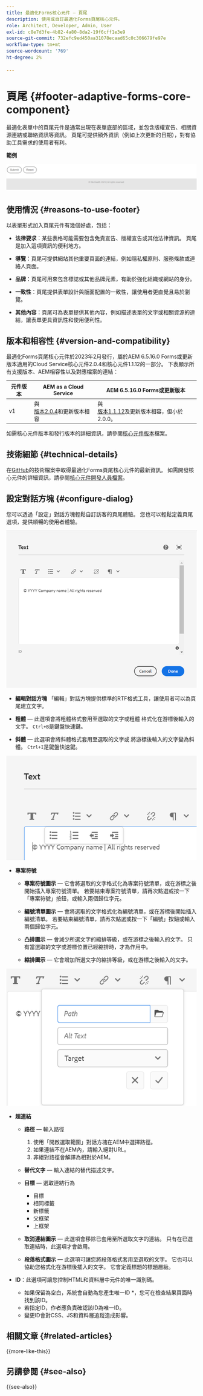 ```yaml
---
title: 最適化Forms核心元件 — 頁尾
description: 使用或自訂最適化Forms頁尾核心元件。
role: Architect, Developer, Admin, User
exl-id: c8e7d3fe-4b82-4a80-8da2-19f6cff1e3e9
source-git-commit: 732efc9ed450aa31078ecaad65c0c306679fe97e
workflow-type: tm+mt
source-wordcount: '769'
ht-degree: 2%

---
```


# 頁尾 {#footer-adaptive-forms-core-component}

最適化表單中的頁尾元件是通常出現在表單底部的區域，並包含版權宣告、相關資源連結或聯絡資訊等資訊。 頁尾可提供額外資訊（例如上次更新的日期），對有協助工具需求的使用者有利。

**範例**

![範例](/help/adaptive-forms/assets/footer.png)

## 使用情況 {#reasons-to-use-footer}

以表單形式加入頁尾元件有幾個好處，包括：

- **法律要求**：某些表格可能需要包含免責宣告、版權宣告或其他法律資訊。 頁尾是加入這項資訊的便利地方。

- **導覽**：頁尾可提供網站其他重要頁面的連結，例如隱私權原則、服務條款或連絡人頁面。

- **品牌**：頁尾可用來包含標誌或其他品牌元素，有助於強化組織或網站的身分。

- **一致性**：頁尾提供表單設計與版面配置的一致性，讓使用者更直覺且易於瀏覽。

- **其他內容**：頁尾可為表單提供其他內容，例如描述表單的文字或相關資源的連結，讓表單更具資訊性和使用便利性。

## 版本和相容性 {#version-and-compatibility}

最適化Forms頁尾核心元件於2023年2月發行，屬於AEM 6.5.16.0 Forms或更新版本適用的Cloud Service核心元件2.0.4和核心元件1.1.12的一部分。 下表顯示所有支援版本、AEM相容性以及對應檔案的連結：

| 元件版本 | AEM as a Cloud Service  | AEM 6.5.16.0 Forms或更新版本 |
|---|---|---|
| v1 | 與<br>[版本2.0.4](/help/adaptive-forms/version.md)和更新版本相容 | 與<br>[版本1.1.12](/help/adaptive-forms/version.md)及更新版本相容，但小於2.0.0。 |

如需核心元件版本和發行版本的詳細資訊，請參閱[核心元件版本](/help/adaptive-forms/version.md)檔案。

<!-- ## Sample Component Output {#sample-component-output}

To experience the Accordion Component as well as see examples of its configuration options as well as HTML and JSON output, visit the [Component Library](https://adobe.com/go/aem_cmp_library_accordion_tw). -->

## 技術細節 {#technical-details}

在[GitHub](https://github.com/adobe/aem-core-forms-components/tree/master/ui.af.apps/src/main/content/jcr_root/apps/core/fd/components/form/footer/v1/footer)的技術檔案中取得最適化Forms頁尾核心元件的最新資訊。 如需開發核心元件的詳細資訊，請參閱[核心元件開發人員檔案](/help/developing/overview.md)。


## 設定對話方塊 {#configure-dialog}

您可以透過「設定」對話方塊輕鬆自訂訪客的頁尾體驗。 您也可以輕鬆定義頁尾選項，提供順暢的使用者體驗。

![屬性標籤](/help/adaptive-forms/assets/footer_propertiestab.png)

- **編輯對話方塊**
「編輯」對話方塊提供標準的RTF格式工具，讓使用者可以為頁尾建立文字。

- **粗體** — 此選項會將粗體格式套用至選取的文字或粗體   格式化在游標後輸入的文字。 `Ctrl+B`是鍵盤快速鍵。

- **斜體** — 此選項會將斜體格式套用至選取的文字或   將游標後輸入的文字變為斜體。 `Ctrl+I`是鍵盤快速鍵。

![專案符號選項](/help/adaptive-forms/assets/footer_bullet.png)


- **專案符號**

   - **專案符號圖示** — 它會將選取的文字格式化為專案符號清單，或在游標之後開始插入專案符號清單。 若要結束專案符號清單，請再次點選或按一下「專案符號」按鈕，或輸入兩個歸位字元。

   - **編號清單圖示** — 會將選取的文字格式化為編號清單，或在游標後開始插入編號清單。 若要結束編號清單，請再次點選或按一下「編號」按鈕或輸入兩個歸位字元。

   - **凸排圖示** — 會減少所選文字的縮排等級，或在游標之後輸入的文字。 只有當選取的文字或游標位置已經縮排時，才為作用中。

   - **縮排圖示** — 它會增加所選文字的縮排等級，或在游標之後輸入的文字。

![超連結選項](/help/adaptive-forms/assets/footer_link.png)

- **超連結**

   - **路徑** — 輸入路徑
      1. 使用「開啟選取範圍」對話方塊在AEM中選擇路徑。
      1. 如果連結不在AEM內，請輸入絕對URL。
      1. 非絕對路徑會解譯為相對於AEM。

   - **替代文字** — 輸入連結的替代描述文字。

   - **目標** — 選取連結行為
      - 目標
      - 相同標籤
      - 新標籤
      - 父框架
      - 上框架

   - **取消連結圖示** — 此選項會移除已套用至所選取文字的連結。 只有在已選取連結時，此選項才會啟用。

   - **段落格式圖示** — 此選項可讓您將段落格式套用至選取的文字。 它也可以協助您格式化在游標後插入的文字。 它會定義標題的標題層級。

- **ID**：此選項可讓您控制HTML和資料層中元件的唯一識別碼。

   - 如果保留為空白，系統會自動為您產生唯一ID *，您可在檢查結果頁面時找到該ID。
   - 若指定ID，作者應負責確認該ID為唯一ID。
   - 變更ID會對CSS、JS和資料層追蹤造成影響。

<!--

## Related article {#related-article}

* [Create a standalone Adaptive Form](https://experienceleague.adobe.com/docs/experience-manager-cloud-service/content/forms/adaptive-forms-authoring/authoring-adaptive-forms-core-components/create-an-adaptive-form-on-forms-cs/creating-adaptive-form-core-components.html?lang=zh-Hant)

-->

## 相關文章 {#related-articles}

{{more-like-this}}

## 另請參閱 {#see-also}

{{see-also}}
